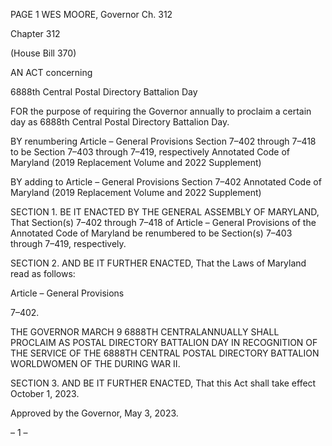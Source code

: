 PAGE 1
WES MOORE, Governor Ch. 312

Chapter 312

(House Bill 370)

AN ACT concerning

6888th Central Postal Directory Battalion Day

FOR the purpose of requiring the Governor annually to proclaim a certain day as 6888th
Central Postal Directory Battalion Day.

BY renumbering
Article – General Provisions
Section 7–402 through 7–418
to be Section 7–403 through 7–419, respectively
Annotated Code of Maryland
(2019 Replacement Volume and 2022 Supplement)

BY adding to
Article – General Provisions
Section 7–402
Annotated Code of Maryland
(2019 Replacement Volume and 2022 Supplement)

SECTION 1. BE IT ENACTED BY THE GENERAL ASSEMBLY OF MARYLAND,
That Section(s) 7–402 through 7–418 of Article – General Provisions of the Annotated Code
of Maryland be renumbered to be Section(s) 7–403 through 7–419, respectively.

SECTION 2. AND BE IT FURTHER ENACTED, That the Laws of Maryland read
as follows:

Article – General Provisions

7–402.

THE GOVERNOR MARCH 9 6888TH CENTRALANNUALLY SHALL PROCLAIM AS
POSTAL DIRECTORY BATTALION DAY IN RECOGNITION OF THE SERVICE OF THE
6888TH CENTRAL POSTAL DIRECTORY BATTALION WORLDWOMEN OF THE DURING
WAR II.

SECTION 3. AND BE IT FURTHER ENACTED, That this Act shall take effect
October 1, 2023.

Approved by the Governor, May 3, 2023.

– 1 –